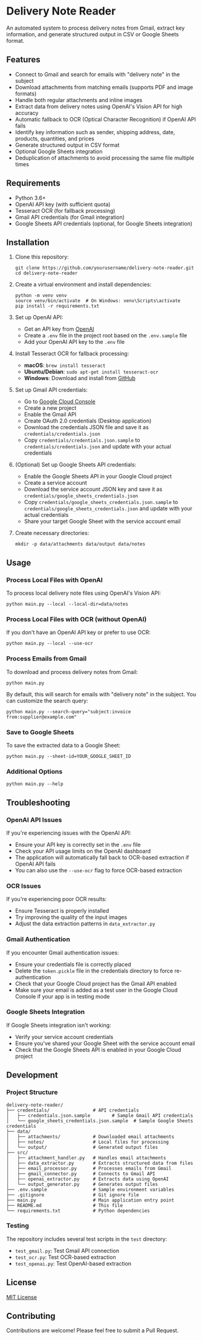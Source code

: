 # Delivery Note Reader

An automated system to process delivery notes from Gmail, extract key information, and generate structured output in CSV or Google Sheets format.

## Features

- Connect to Gmail and search for emails with "delivery note" in the subject
- Download attachments from matching emails (supports PDF and image formats)
- Handle both regular attachments and inline images
- Extract data from delivery notes using OpenAI's Vision API for high accuracy
- Automatic fallback to OCR (Optical Character Recognition) if OpenAI API fails
- Identify key information such as sender, shipping address, date, products, quantities, and prices
- Generate structured output in CSV format
- Optional Google Sheets integration
- Deduplication of attachments to avoid processing the same file multiple times

## Requirements

- Python 3.6+
- OpenAI API key (with sufficient quota)
- Tesseract OCR (for fallback processing)
- Gmail API credentials (for Gmail integration)
- Google Sheets API credentials (optional, for Google Sheets integration)

## Installation

1. Clone this repository:
   ```
   git clone https://github.com/yourusername/delivery-note-reader.git
   cd delivery-note-reader
   ```

2. Create a virtual environment and install dependencies:
   ```
   python -m venv venv
   source venv/bin/activate  # On Windows: venv\Scripts\activate
   pip install -r requirements.txt
   ```

3. Set up OpenAI API:
   - Get an API key from [OpenAI](https://platform.openai.com/)
   - Create a `.env` file in the project root based on the `.env.sample` file
   - Add your OpenAI API key to the `.env` file

4. Install Tesseract OCR for fallback processing:
   - **macOS**: `brew install tesseract`
   - **Ubuntu/Debian**: `sudo apt-get install tesseract-ocr`
   - **Windows**: Download and install from [GitHub](https://github.com/UB-Mannheim/tesseract/wiki)

5. Set up Gmail API credentials:
   - Go to [Google Cloud Console](https://console.cloud.google.com/)
   - Create a new project
   - Enable the Gmail API
   - Create OAuth 2.0 credentials (Desktop application)
   - Download the credentials JSON file and save it as `credentials/credentials.json`
   - Copy `credentials/credentials.json.sample` to `credentials/credentials.json` and update with your actual credentials

6. (Optional) Set up Google Sheets API credentials:
   - Enable the Google Sheets API in your Google Cloud project
   - Create a service account
   - Download the service account JSON key and save it as `credentials/google_sheets_credentials.json`
   - Copy `credentials/google_sheets_credentials.json.sample` to `credentials/google_sheets_credentials.json` and update with your actual credentials
   - Share your target Google Sheet with the service account email

7. Create necessary directories:
   ```
   mkdir -p data/attachments data/output data/notes
   ```

## Usage

### Process Local Files with OpenAI

To process local delivery note files using OpenAI's Vision API:

```
python main.py --local --local-dir=data/notes
```

### Process Local Files with OCR (without OpenAI)

If you don't have an OpenAI API key or prefer to use OCR:

```
python main.py --local --use-ocr
```

### Process Emails from Gmail

To download and process delivery notes from Gmail:

```
python main.py
```

By default, this will search for emails with "delivery note" in the subject. You can customize the search query:

```
python main.py --search-query="subject:invoice from:supplier@example.com"
```

### Save to Google Sheets

To save the extracted data to a Google Sheet:

```
python main.py --sheet-id=YOUR_GOOGLE_SHEET_ID
```

### Additional Options

```
python main.py --help
```

## Troubleshooting

### OpenAI API Issues

If you're experiencing issues with the OpenAI API:
- Ensure your API key is correctly set in the `.env` file
- Check your API usage limits on the OpenAI dashboard
- The application will automatically fall back to OCR-based extraction if OpenAI API fails
- You can also use the `--use-ocr` flag to force OCR-based extraction

### OCR Issues

If you're experiencing poor OCR results:
- Ensure Tesseract is properly installed
- Try improving the quality of the input images
- Adjust the data extraction patterns in `data_extractor.py`

### Gmail Authentication

If you encounter Gmail authentication issues:
- Ensure your credentials file is correctly placed
- Delete the `token.pickle` file in the credentials directory to force re-authentication
- Check that your Google Cloud project has the Gmail API enabled
- Make sure your email is added as a test user in the Google Cloud Console if your app is in testing mode

### Google Sheets Integration

If Google Sheets integration isn't working:
- Verify your service account credentials
- Ensure you've shared your Google Sheet with the service account email
- Check that the Google Sheets API is enabled in your Google Cloud project

## Development

### Project Structure

```
delivery-note-reader/
├── credentials/                # API credentials
│   ├── credentials.json.sample        # Sample Gmail API credentials
│   └── google_sheets_credentials.json.sample  # Sample Google Sheets credentials
├── data/
│   ├── attachments/            # Downloaded email attachments
│   ├── notes/                  # Local files for processing
│   └── output/                 # Generated output files
├── src/
│   ├── attachment_handler.py   # Handles email attachments
│   ├── data_extractor.py       # Extracts structured data from files
│   ├── email_processor.py      # Processes emails from Gmail
│   ├── gmail_connector.py      # Connects to Gmail API
│   ├── openai_extractor.py     # Extracts data using OpenAI
│   └── output_generator.py     # Generates output files
├── .env.sample                 # Sample environment variables
├── .gitignore                  # Git ignore file
├── main.py                     # Main application entry point
├── README.md                   # This file
└── requirements.txt            # Python dependencies
```

### Testing

The repository includes several test scripts in the `test` directory:

- `test_gmail.py`: Test Gmail API connection
- `test_ocr.py`: Test OCR-based extraction
- `test_openai.py`: Test OpenAI-based extraction

## License

[MIT License](LICENSE)

## Contributing

Contributions are welcome! Please feel free to submit a Pull Request. 